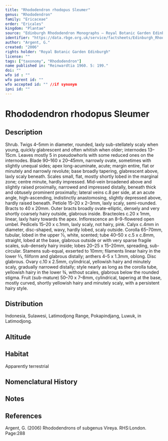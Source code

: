 ```yaml
---
title: "Rhododendron rhodopus Sleumer"
genus: "Rhododendron"
family: "Ericaceae"
order: "Ericales"
kingdom: "Plantae"
source: "Edinburgh Rhododendron Monographs – Royal Botanic Garden Edinburgh"
identifier: "https://data.rbge.org.uk/service/factsheets/Edinburgh_Rhododendron_Monographs.xhtml"
author: "Argent, G."
created: "2006"
rights holder: "Royal Botanic Garden Edinburgh"
license: ""
tags: ["taxonomy", "Rhododendron"]
name published in: "Reinwardtia 1960. 5: 199."
doi: ""
wfo id : ""
wfo parent id: ""
wfo accepted id: "" //if synonym                      
ipni id: ""
---
```


                       

# Rhododendron rhodopus Sleumer

## Description
Shrub. Twigs 4–5mm in diameter, rounded, laxly sub-stellately scaly when young, quickly glabrescent and often whitish when older; internodes 13–15cm. Leaves mostly 5 in pseudowhorls with some reduced ones on the internodes. Blade 90–160 x 20–45mm, narrowly ovate, sometimes with slightly unequal sides; apex long-acuminate, acute; margin entire, flat or minutely and narrowly revolute; base broadly tapering, glabrescent above, laxly scaly beneath. Scales small, flat, mostly shortly lobed in the marginal zone; centre minute, hardly impressed. Mid-vein broadened above and slightly raised proximally, narrowed and impressed distally, beneath thick and obtusely promi­nent proximally; lateral veins c.8 per side, at an acute angle, high-ascending, indistinctly anastomosing, slightly depressed above, hardly raised beneath. Petiole 15–20 x 2–3mm, laxly scaly, semi-rounded. Bracts to 40 x 20mm. Outer bracts broadly ovate-elliptic, densely and very shortly coarsely hairy outside, glabrous inside. Bracteoles c.20 x 1mm, linear, laxly hairy towards the apex. Inflorescence an 8–9-flowered open umbel. Pedicels 15–20 x c.1mm, laxly scaly, not hairy, pink. Calyx c.4mm in diameter, disc-shaped, wavy, hardly lobed, scaly outside. Corolla 65–70mm, tubular, lobed in the upper 1⁄3, white, scented; tube 40–50 x c.5 x c.8mm, straight, lobed at the base, glabrous outside or with very sparse fragile scales, sub-densely hairy inside; lobes 20–25 x 15–20mm, spreading, sub-circular. Stamens sub-equal, exserted to 10mm; filaments linear hairy in the lower 2⁄3, filiform and glabrous distally; anthers 4–5 x 1.3mm, oblong. Disc glabrous. Ovary c.10 x 2.5mm, cylindrical, yellowish hairy and minutely scaly, gradually narrowed distally; style nearly as long as the corolla tube, yellowish hairy in the lower ¾, without scales, glabrous below the rounded stigma. Fruit (sub-mature) 50–70 x 7–8mm, cylindrical, tapering at the base, mostly curved, shortly yellowish hairy and minutely scaly, with a persistent hairy style.

## Distribution
Indonesia, Sulawesi, Latimodjong Range, Pokapindjang, Luwuk, in Latimodjong.

## Altitude


## Habitat
Apparently terrestrial

## Nomenclatural History

                       
## Notes


## References

Argent, G. (2006) Rhododendrons of subgenus Vireya. RHS:London. Page:288
